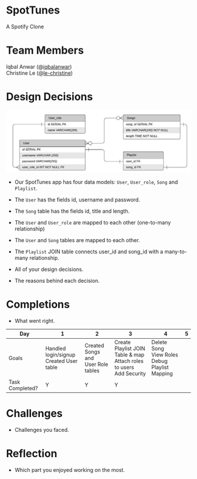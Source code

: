 # SpotTunes
A Spotify Clone

# Team Members
Iqbal Anwar (@<a href = "https://github.com/iqbalanwar">iqbalanwar</a>)<br/>
Christine Le (@<a href="https://github.com/le-christine">le-christine</a>)<br/>
  
# Design Decisions
<img alt = "database design" src="images/spot-tunes-erd-v3.jpeg"/><br/>
- Our SpotTunes app has four data models: `User`, `User_role`, `Song` and `Playlist`.
- The `User` has the fields id, username and password.
- The `Song` table has the fields id, title and length.
- The `User` and `User_role` are mapped to each other (one-to-many relationship)
- The `User` and `Song` tables are mapped to each other.
- The `Playlist` JOIN table connects user_id and song_id with a many-to-many relationship. 

- All of your design decisions.
- The reasons behind each decision.

# Completions
- What went right.

| Day            | 1                                    | 2                                            | 3                                                   | 4                                                     |5|
|----------------|--------------------------------------|----------------------------------------------|-----------------------------------------------------|-------------------------------------------------------|------|
| Goals  |Handled login/signup <br/> Created User table |  Created Songs and<br/> User Role tables | Create Playlist JOIN Table & map</br>Attach roles to users<br/>Add Security<br/>  | Delete Song<br/>View Roles</br>Debug Playlist Mapping| |
| Task Completed?  | Y  | Y  | Y |  | |


# Challenges
- Challenges you faced.
# Reflection 
- Which part you enjoyed working on the most.
